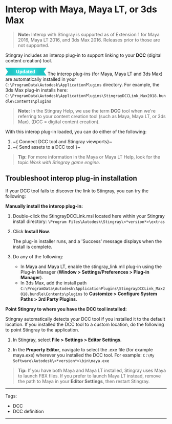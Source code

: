 # Interop with Maya, Maya LT, or 3ds Max

>**Note:** Interop with Stingray is supported as of Extension 1 for Maya 2016, Maya LT 2016, and 3ds Max 2016. Releases prior to those are not supported.

Stingray includes an interop plug-in to support linking to your **DCC** (digital content creation) tool.

![UPDATED](../images/updated.png) The interop plug-ins (for Maya, Maya LT and 3ds Max) are automatically installed in your `C:\ProgramData\Autodesk\ApplicationPlugins` directory. For example, the 3ds Max plug-in installs here: `C:\ProgramData\Autodesk\ApplicationPlugins\StingrayDCCLink_Max2018.bundle\Contents\plugins`

> **Note:** In the Stingray Help, we use the term **DCC** tool when we're referring to your content creation tool (such as Maya, Maya LT, or 3ds Max). (DCC = digital content creation).

With this interop plug-in loaded, you can do either of the following:

1. ~{ Connect DCC tool and Stingray viewports}~
2. ~{ Send assets to a DCC tool }~

> **Tip:** For more information in the Maya or Maya LT Help, look for the topic *Work with Stingray game engine*.

## Troubleshoot interop plug-in installation

If your DCC tool fails to discover the link to Stingray, you can try the following:

**Manually install the interop plug-in:**

1. Double-click the StingrayDCCLink.msi located here within your Stingray install directory: `\Program Files\Autodesk\Stingray\<*version*>\extras`

2. Click **Install Now**.

    The plug-in installer runs, and a 'Success' message displays when the install is complete.

3. Do any of the following:

	 - In Maya and Maya LT, enable the stingray_link.mll plug-in using the Plug-in Manager (**Window > Settings/Preferences > Plug-in Manager**).
	 - In 3ds Max, add the install path `C:\ProgramData\Autodesk\ApplicationPlugins\StingrayDCCLink_Max2018.bundle\Contents\plugins` to **Customize > Configure System Paths > 3rd Party Plugins**.

**Point Stingray to where you have the DCC tool installed:**

Stingray automatically detects your DCC tool if you installed it to the default location. If you installed the DCC tool to a custom location, do the following to point Stingray to the application.

1. In Stingray, select **File > Settings > Editor Settings**.

2. In the **Property Editor**, navigate to select the .exe file (for example maya.exe) wherever you installed the DCC tool.
For example: `C:\My Software\Autodesk\<*version*>\bin\maya.exe`

> **Tip:** If you have both Maya and Maya LT installed, Stingray uses Maya to launch FBX files. If you prefer to launch Maya LT instead, remove the path to Maya in your **Editor Settings**, then restart Stingray.

---
Tags:
- DCC
- DCC definition
---
